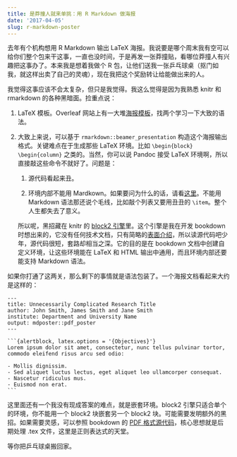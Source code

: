 ```yaml
---
title: 是莽撞人就来单挑：用 R Markdown 做海报
date: '2017-04-05'
slug: r-markdown-poster
---
```


去年有个机构想用 R Markdown 输出 LaTeX 海报。我说要是哪个周末我有空可以给你们整个包来干这事，一直也没时间，于是再发一张莽撞贴，看哪位莽撞人有兴趣把这事办了。本来我是想着我做个 R 包，让他们送我一张乒乓球桌（抠门如我，就这样出卖了自己的灵魂），现在我把这个奖励转让给能做出来的人。

我觉得这事应该不会太复杂，但只是我觉得。我这么觉得是因为我熟悉 knitr 和 rmarkdown 的各种黑暗面。捡重点说：

1. LaTeX 模板。Overleaf 网站上有一大堆[海报模板](https://www.overleaf.com/gallery/tagged/poster)，找两个学习一下大致的语法。

1. 大致上来说，可以基于 `rmarkdown::beamer_presentation` 构造这个海报输出格式。关键难点在于生成那些 LaTeX 环境。比如 `\begin{block}` `\begin{column}` 之类的。当然，你可以说 Pandoc 接受 LaTeX 环境啊，所以直接敲这些命令不就好了。问题是：

    1. 源代码看起来丑。
    
    1. 环境内部不能用 Mardkown。如果要问为什么的话，请看[这里](https://github.com/jgm/pandoc/issues/2453)。不能用 Markdown 语法那还说个毛线，比如敲个列表又要用丑丑的 `\item`。整个人生都失去了意义。

    所以呢，黑招藏在 knitr 的 [block2 引擎](https://github.com/yihui/knitr/blob/master/R/engine.R)里。这个引擎是我在开发 bookdown 时想出来的，它没有任何技术文档，只有简略的[表面介绍](https://bookdown.org/yihui/bookdown/custom-blocks.html)，所以读源代码吧少年，源代码很短，套路却相当之深。它的目的是在 bookdown 文档中创建自定义环境，让这些环境能在 LaTeX 和 HTML 输出中通用，而且环境内部还要能支持 Markdown 语法。

如果你打通了这两关，那么剩下的事情就是语法包装了。一个海报文档看起来大约是这样的：

    ---
    title: Unnecessarily Complicated Research Title
    author: John Smith, James Smith and Jane Smith
    institute: Department and University Name
    output: mdposter::pdf_poster
    ---
    
    ```{alertblock, latex.options = '{Objectives}'}
    Lorem ipsum dolor sit amet, consectetur, nunc tellus pulvinar tortor,
    commodo eleifend risus arcu sed odio:
    
    - Mollis dignissim.
    - Sed aliquet luctus lectus, eget aliquet leo ullamcorper consequat.
    - Nascetur ridiculus mus.  
    - Euismod non erat.
    ```

这里面还有一个我没有现成答案的难点，就是嵌套环境。block2 引擎只适合单个的环境，你不能用一个 block2 块嵌套另一个 block2 块。可能需要发明额外的黑招。如果需要灵感，可以参照 bookdown 的 [PDF 格式源代码](https://github.com/rstudio/bookdown/blob/master/R/latex.R)，核心思想就是后期处理 .tex 文件，这里是正则表达式的天堂。

等你把乒乓球桌搬回家。
